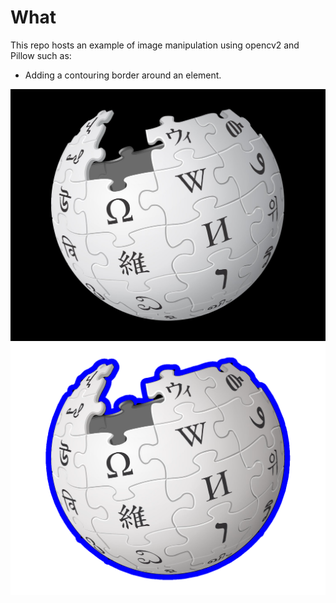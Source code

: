 # What

This repo hosts an example of image manipulation using opencv2 and Pillow such as:
- Adding a contouring border around an element.

![img](https://github.com/martin-kokos/logo_cutouts/blob/7a597fb3da60d703c009856d2569d0beca287dbd/images/wiki_black.jpg)
![img](https://github.com/martin-kokos/logo_cutouts/blob/c7684e7525e8292f4eecc556a30c96e295f1efe0/images/wiki_black_b.png)
